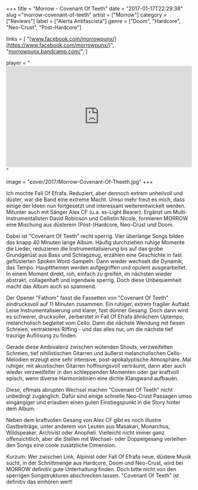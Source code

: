 +++
title = "Morrow - Covenant Of Teeth"
date = "2017-01-17T22:29:38"
slug ="morrow-covenant-of-teeth"
artist = ["Morrow"]
category = ["Reviews"]
label = ["Alerta Antifascista"]
genre = ["Doom", "Hardcore", "Neo-Crust", "Post-Hardcore"]

links = [
    "[www.facebook.com/morrowpunx/](https://www.facebook.com/morrowpunx/)",
    "[morrowpunx.bandcamp.com/](https://morrowpunx.bandcamp.com/)",
]

player = "<iframe style='border: 0; width: 100%; height: 274px;' src='https://bandcamp.com/EmbeddedPlayer/album=2816515134/size=large/bgcol=333333/linkcol=ffffff/artwork=none/transparent=true/' ></iframe>"

image = "cover/2017/Morrow-Covenant-Of-Theeth.jpg"
+++

Ich mochte Fall Of Efrafa. Reduziert, aber dennoch extrem unheilvoll und düster, war die Band eine extreme Macht. Umso mehr freut es mich, dass einige der Ideen nun fortgesetzt und interessant weiterentwickelt werden. Mitunter auch mit Sänger Alex CF (u.a. ex-Light Bearer). Ergänzt um Multi-Instrumentalisten David Robinson und Cellistin Nicole, formieren MORROW eine Mischung aus düsterem (Post-)Hardcore, Neo-Crust und Doom.

Dabei ist "Covenant Of Teeth" recht sperrig. Vier überlange Songs bilden das knapp 40 Minuten lange Album. Häufig durchziehen ruhige Momente die Lieder, reduzieren die Instrumentalisierung bis auf das grobe Grundgerüst aus Bass und Schlagzeug, erzählen eine Geschichte in fast geflüsterten Spoken Word-Sampeln. Dann wieder wechselt die Dynamik, das Tempo. Hauptthemen werden aufgegriffen und opulent ausgearbeitet. In einem Moment direkt, roh, einfach zu greifen, im nächsten wieder abstrakt, collagenhaft und irgendwie sperrig. Doch diese Unbequemheit macht das Album auch so spannend.

Der Opener "Fathom" fasst die Fassetten von "Covenant Of Teeth" eindrucksvoll auf 11 Minuten zusammen. Ein ruhiger, extrem fragiler Auftakt. Leise Instrumentalisierung und klarer, fast dünner Gesang. Doch dann wird es schwerer, druckvoller, zerberstet in Fall Of Efrafa ähnlichem Uptempo, melancholisch begleitet vom Cello. Dann die nächste Wendung mit fiesen Schreien, vertrakteres Riffing - und das alles nur, um die nächste tief traurige Auflösung zu finden.

Gerade diese Ambivalenz zwischen wütenden Shouts, verzweifelten Schreien, tief nihilistischen Gitarren und äußerst melancholischen Cello-Melodien erzeugt eine sehr intensive, post-apokalyptische Atmosphäre. Mal ruhiger, mit akustischen Gitarren hoffnungsvoll verträumt, dann aber auch wieder verzweifelter in den schleppenden Momenten oder gar kraftvoll episch, wenn diverse Harmonielinien eine dichte Klangwand aufbauen.

Diese, oftmals abrupten Wechsel machen "Covenant Of Teeth" nicht unbedingt zugänglich. Dafür sind einige schnelle Neo-Crust Passagen umso eingängiger und erlauben einen guten Einstiegspunkt in die Story hinter dem Album.

Neben dem kraftvollen Gesang von Alex CF gibt es noch illustre Gastbeiträge, unter anderem von Leuten aus Masakari, Monarchus, Wildspeaker, Archivist oder Anopheli. Vielleicht nicht immer ganz offensichtlich, aber die Stellen mit Wechsel- oder Doppelgesang verleihen den Songs eine coole zusätzliche Dimension.

Kurzum: Wer zwischen Link, Alpinist oder Fall Of Efrafa neue, düstere Musik sucht, in der Schnittmenge aus Hardcore, Doom und Neo-Crust, wird bei MORROW definitiv gute Unterhaltung finden. Doch bitte nicht von den sperrigen Songstrukturen abschrecken lassen. "Covenant Of Teeth" ist definitiv das einhören wert!
